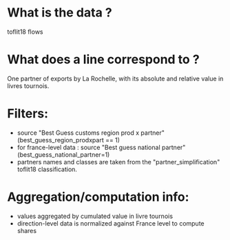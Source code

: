 
# What is the data ? 

toflit18 flows

# What does a line correspond to ?

One partner of exports by La Rochelle, with its absolute and relative value in livres tournois.

# Filters: 

- source "Best Guess customs region prod x partner" (best_guess_region_prodxpart == 1)
- for france-level data : source "Best guess national partner" (best_guess_national_partner=1)
- partners names and classes are taken from the "partner_simplification" toflit18 classification.

# Aggregation/computation info:

- values aggregated by cumulated value in livre tournois
- direction-level data is normalized against France level to compute shares
  